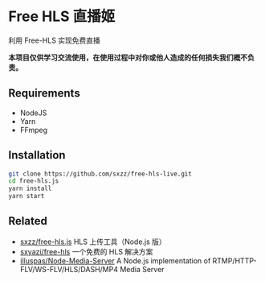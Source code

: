 # Free HLS 直播姬

利用 Free-HLS 实现免费直播

**本项目仅供学习交流使用，在使用过程中对你或他人造成的任何损失我们概不负责。**

## Requirements
- NodeJS
- Yarn
- FFmpeg

## Installation

```bash
git clone https://github.com/sxzz/free-hls-live.git
cd free-hls.js
yarn install
yarn start
```

## Related

- [sxzz/free-hls.js](https://github.com/sxzz/free-hls.js) HLS 上传工具（Node.js 版）
- [sxyazi/free-hls](https://github.com/sxyazi/free-hls) 一个免费的 HLS 解决方案
- [illuspas/Node-Media-Server](https://github.com/illuspas/Node-Media-Server) A Node.js implementation of RTMP/HTTP-FLV/WS-FLV/HLS/DASH/MP4 Media Server